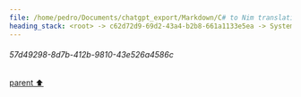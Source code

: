 ```yaml
---
file: /home/pedro/Documents/chatgpt_export/Markdown/C# to Nim translation.md
heading_stack: <root> -> c62d72d9-69d2-43a4-b2b8-661a1133e5ea -> System -> 5a0b0a56-d40a-4cbd-b9cd-723b26f630d1 -> System -> aaa29c1a-79ad-4c94-b557-f135da09a3d7 -> User -> d005864f-c7a0-487f-9627-1ff49abcab93 -> Assistant -> aaa2f9df-dd43-4caf-a6bc-ca77cac9e1c5 -> User -> a12fb9a7-62bb-46e0-a9a8-7fc51c7009da -> Assistant -> 69aab37f-d4ee-41f7-a789-7eca71c005cf -> Tool -> bcf1cfdc-39cd-4551-9d06-ede27de04b48 -> Assistant -> aaa2edf5-0b42-49f8-a5c0-a97c5bee9d91 -> User -> a351ab8e-baee-4d92-8de9-a38813279c94 -> Assistant -> bfb434b3-33f7-4d1f-afb1-da19223bb5da -> Tool -> 5bebe040-e653-49aa-b6a9-c738d439c220 -> Assistant -> aaa2cc40-b6be-42db-b14f-af5b8e6c4752 -> User -> b6440f7e-f8f7-40e7-b3d2-9c1067444115 -> Assistant -> 57d49298-8d7b-412b-9810-43e526a4586c
---
```

###### 57d49298-8d7b-412b-9810-43e526a4586c
[parent ⬆️](#b6440f7e-f8f7-40e7-b3d2-9c1067444115)
